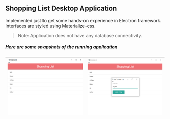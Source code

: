 ## Shopping List Desktop Application

Implemented just to get some hands-on experience in Electron framework. Interfaces are styled using Materialize-css. 
> Note: Application does not have any database connectivity. 

##### Here are some snapshots of the running application

| ![Snapshot 1](/assets/ss1.png) | ![Snapshot 2](/assets/ss2.png) | 
| -------------- | ---------------| 
